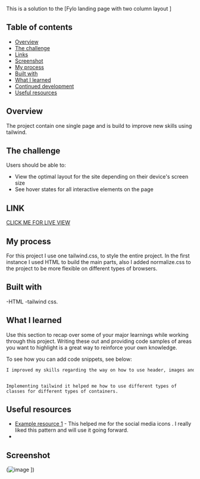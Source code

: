 This is a solution to the [Fylo landing page with two column layout ]

## Table of contents

 - [Overview](#overview)
  - [The challenge](#the-challenge)
  - [Links](#links)
  - [Screenshot](#screenshot)
 - [My process](#my-process)
  - [Built with](#built-with)
  - [What I learned](#what-i-learned)
  - [Continued development](#continued-development)
  - [Useful resources](#useful-resources)

## Overview

The project contain one single page and is build to improve new skills using tailwind.

## The challenge

Users should be able to:

- View the optimal layout for the site depending on their device's screen size
- See hover states for all interactive elements on the page



## LINK

[CLICK ME FOR LIVE VIEW]( https://miron-silviu.github.io/Fly-landing-page-/)

## My process

For this project I use one tailwind.css, to style the entire project. In the first instance I used HTML to build the main parts, also I added normalize.css to the project to be more flexible on different types of browsers.

## Built with

-HTML
-tailwind css.

## What I learned

Use this section to recap over some of your major learnings while working through this project. Writing these out and providing code samples of areas you want to highlight is a great way to reinforce your own knowledge.

To see how you can add code snippets, see below:

```html
I improved my skills regarding the way on how to use header, images and nav .
```

```tailwind

Implementing tailwind it helped me how to use different types of classes for different types of containers.
```

## Useful resources

- [Example resource 1](https://fontawesome.com/search?q=x&o=r) - This helped me for the social media icons . I really liked this pattern and will use it going forward.
- 
## Screenshot

(![image](https://github.com/Miron-Silviu/Fly-landing-page-/assets/119732322/c53e2e2f-61e1-4c5c-8554-65fc719eae26)
])
